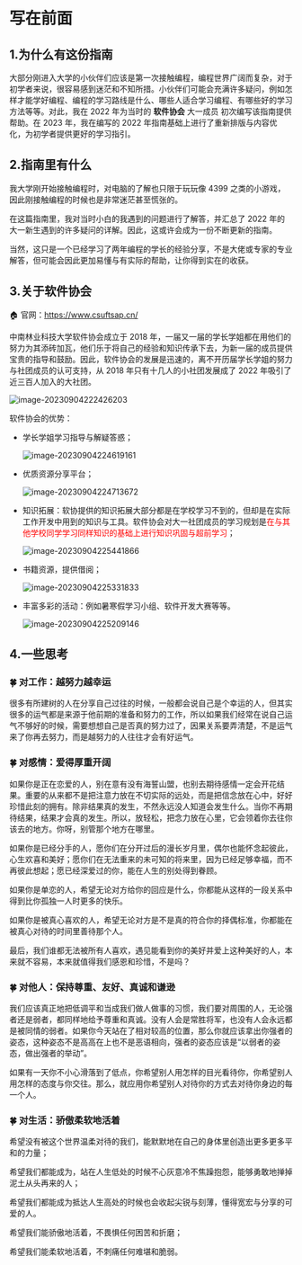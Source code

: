 # 写在前面

## 1.为什么有这份指南

大部分刚进入大学的小伙伴们应该是第一次接触编程，编程世界广阔而复杂，对于初学者来说，很容易感到迷茫和不知所措。小伙伴们可能会充满许多疑问，例如怎样才能学好编程、编程的学习路线是什么、哪些人适合学习编程、有哪些好的学习方法等等。对此，我在 2022 年为当时的 **软件协会** 大一成员 初次编写该指南提供帮助。在 2023 年，我在编写的 2022 年指南基础上进行了重新排版与内容优化，为初学者提供更好的学习指引。

## 2.指南里有什么

我大学刚开始接触编程时，对电脑的了解也只限于玩玩像 4399 之类的小游戏，因此刚接触编程的时候也是非常迷茫甚至慌张的。

在这篇指南里，我对当时小白的我遇到的问题进行了解答，并汇总了 2022 年的大一新生遇到的许多疑问的详解。因此，这或许会成为一份不断更新的指南。

当然，这只是一个已经学习了两年编程的学长的经验分享，不是大佬或专家的专业解答，但可能会因此更加易懂与有实际的帮助，让你得到实在的收获。

## 3.关于软件协会

🏠 官网：https://www.csuftsap.cn/

中南林业科技大学软件协会成立于 2018 年，一届又一届的学长学姐都在用他们的努力为其添砖加瓦，他们乐于将自己的经验和知识传承下去，为新一届的成员提供宝贵的指导和鼓励。因此，软件协会的发展是迅速的，离不开历届学长学姐的努力与社团成员的认可支持，从 2018 年只有十几人的小社团发展成了 2022 年吸引了近三百人加入的大社团。

![image-20230904222426203](https://sangxin-tian.oss-cn-nanjing.aliyuncs.com/image/image-20230904222426203.png)

软件协会的优势：

- 学长学姐学习指导与解疑答惑；

  ![image-20230904224619161](https://sangxin-tian.oss-cn-nanjing.aliyuncs.com/image/image-20230904224619161.png)

- 优质资源分享平台；

  ![image-20230904224713672](https://sangxin-tian.oss-cn-nanjing.aliyuncs.com/image/image-20230904224713672.png)

- 知识拓展：软协提供的知识拓展大部分都是在学校学习不到的，但却是在实际工作开发中用到的知识与工具。软件协会对大一社团成员的学习规划是<font color='red'>在与其他学校同学学习同样知识的基础上进行知识巩固与超前学习</font>；

  ![image-20230904225441866](https://sangxin-tian.oss-cn-nanjing.aliyuncs.com/image/image-20230904225441866.png)

- 书籍资源，提供借阅；

  ![image-20230904225331833](https://sangxin-tian.oss-cn-nanjing.aliyuncs.com/image/image-20230904225331833.png)

- 丰富多彩的活动：例如暑寒假学习小组、软件开发大赛等等。

  ![image-20230904225209146](https://sangxin-tian.oss-cn-nanjing.aliyuncs.com/image/image-20230904225209146.png)



## 4.一些思考

### 🍀 对工作：越努力越幸运

很多有所建树的人在分享自己过往的时候，一般都会说自己是个幸运的人，但其实很多的运气都是来源于他前期的准备和努力的工作，所以如果我们经常在说自己运气不够好的时候，需要想想自己是否真的努力过了，因果关系要弄清楚，不是运气来了你再去努力，而是越努力的人往往才会有好运气。

### 🍀 对感情：爱得厚重开阔

如果你是正在恋爱的人，别在意有没有海誓山盟，也别去期待感情一定会开花结果。重要的从来都不是把注意力放在不切实际的远处，而是把信念放在心中，好好珍惜此刻的拥有。除非结果真的发生，不然永远没人知道会发生什么。当你不再期待结果，结果才会真的发生。所以，放轻松，把念力放在心里，它会领着你去往你该去的地方。你呀，别管那个地方在哪里。

如果你是已经分手的人，愿你们在分开过后的漫长岁月里，偶尔也能怀念起彼此，心生欢喜和美好；愿你们在无法重来的未可知的将来里，因为已经足够幸福，而不再彼此想起；愿已经深爱过的你，能在人生的别处得到眷顾。

如果你是单恋的人，希望无论对方给你的回应是什么，你都能从这样的一段关系中得到比你孤独一人时更多的快乐。

如果你是被真心喜欢的人，希望无论对方是不是真的符合你的择偶标准，你都能在被真心对待的时间里善待那个人。

最后，我们谁都无法被所有人喜欢，遇见能看到你的美好并爱上这种美好的人，本来就不容易，本来就值得我们感恩和珍惜，不是吗？

### 🍀 对他人：保持尊重、友好、真诚和谦逊

我们应该真正地把低调平和当成我们做人做事的习惯，我们要对周围的人，无论强者还是弱者，都同样地给予尊重和真诚。没有人会是常胜将军，也没有人会永远都是被同情的弱者。如果你今天站在了相对较高的位置，那么你就应该拿出你强者的姿态，这种姿态不是高高在上也不是恶语相向，强者的姿态应该是“以弱者的姿态，做出强者的举动”。

如果有一天你不小心滑落到了低点，你希望别人用怎样的目光看待你，你希望别人用怎样的态度与你交往。那么，就应用你希望别人对待你的方式去对待你身边的每一个人。

### 🍀 对生活：骄傲柔软地活着

希望没有被这个世界温柔对待的我们，能默默地在自己的身体里创造出更多更多平和的力量；

希望我们都能成为，站在人生低处的时候不心灰意冷不焦躁抱怨，能够勇敢地掸掉泥土从头再来的人；

希望我们都能成为抵达人生高处的时候也会收起尖锐与刻薄，懂得宽宏与分享的可爱的人。

希望我们能骄傲地活着，不畏惧任何困苦和折磨；

希望我们能柔软地活着，不刺痛任何难堪和脆弱。

